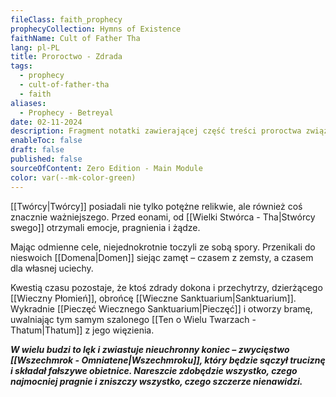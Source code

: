 ```yaml
---
fileClass: faith_prophecy
prophecyCollection: Hymns of Existence
faithName: Cult of Father Tha
lang: pl-PL
title: Proroctwo - Zdrada
tags:
  - prophecy
  - cult-of-father-tha
  - faith
aliases:
  - Prophecy - Betreyal
date: 02-11-2024
description: Fragment notatki zawierającej część treści proroctwa związanego z Kultem Wielkiego Tha.
enableToc: false
draft: false
published: false
sourceOfContent: Zero Edition - Main Module
color: var(--mk-color-green)
---
```

[[Twórcy|Twórcy]] posiadali nie tylko potężne relikwie, ale również coś znacznie ważniejszego.  Przed eonami, od [[Wielki Stwórca - Tha|Stwórcy swego]] otrzymali emocje, pragnienia i żądze.

Mając odmienne cele, niejednokrotnie toczyli ze sobą spory.  Przenikali do nieswoich [[Domena|Domen]] siejąc zamęt – czasem z zemsty, a czasem dla własnej uciechy.

Kwestią czasu pozostaje, że ktoś zdrady dokona i przechytrzy, dzierżącego [[Wieczny Płomień]], obrońcę [[Wieczne Sanktuarium|Sanktuarium]].  Wykradnie [[Pieczęć Wiecznego Sanktuarium|Pieczęć]] i otworzy bramę, uwalniając tym samym szalonego [[Ten o Wielu Twarzach - Thatum|Thatum]] z jego więzienia. 

***W wielu budzi to lęk i zwiastuje nieuchronny koniec – zwycięstwo [[Wszechmrok - Omniatene|Wszechmroku]], który będzie sączył truciznę i składał fałszywe obietnice. Nareszcie zdobędzie wszystko, czego najmocniej pragnie i zniszczy wszystko, czego szczerze nienawidzi.***


